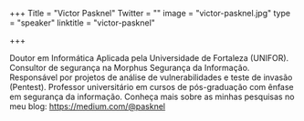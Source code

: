 +++
Title = "Victor Pasknel"
Twitter = ""
image = "victor-pasknel.jpg"
type = "speaker"
linktitle = "victor-pasknel"


+++

Doutor em Informática Aplicada pela Universidade de Fortaleza (UNIFOR).
Consultor de segurança na Morphus Segurança da Informação. Responsável por projetos de análise de vulnerabilidades e teste de invasão (Pentest). 
Professor universitário em cursos de pós-graduação com ênfase em segurança da informação.
Conheça mais sobre as minhas pesquisas no meu blog: https://medium.com/@pasknel
